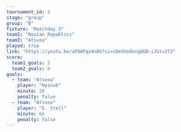 ```yaml
---
tournament_id: 1
stage: "group"
group: "B"
fixture: "Matchday 3"
team1: "Novian Republics"
team2: "Atsvea"
played: true
link: "https://youtu.be/aP8APqz4n0U?si=cDeVUo8nxgQGB-iJ&t=273"
score:
  team1_goals: 2
  team2_goals: 0
goals:
  - team: "Atsvea"
    player: "Nysnub"
    minute: 29
    penalty: false
  - team: "Atsvea"
    player: "E. Stell"
    minute: 66
    penalty: false
---
```

